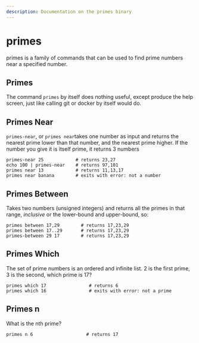 ```yaml
---
description: Documentation on the primes binary
---
```


# primes

primes is a family of commands that can be used to find prime numbers near a specified number.

## Primes

The command `primes` by itself does nothing useful, except produce the help screen, just like calling git or docker by itself would do.

## Primes Near

`primes-near`, or `primes near`takes one number as input and returns the nearest prime lower than that number, and the nearest prime higher. If the number you give it is itself prime, it returns 3 numbers

```text
primes-near 25            # returns 23,27
echo 100 | primes-near    # returns 97,101
primes near 13            # returns 11,13,17
primes near banana        # exits with error: not a number
```

## Primes Between

Takes two numbers \(unsigned integers\) and returns all the primes in that range, _inclusive_ or the lower-bound and upper-bound, so:

```text
primes between 17,29        # returns 17,23,29
primes between 17..29       # returns 17,23,29
primes-between 29 17        # returns 17,23,29 
```

## Primes Which

The set of prime numbers is an ordered and infinite list. 2 is the first prime, 3 is the second, which prime is 17?

```text
primes which 17                # returns 6
primes which 16                # exits with error: not a prime
```

## Primes n

What is the nth prime?

```text
primes n 6                    # returns 17
```

